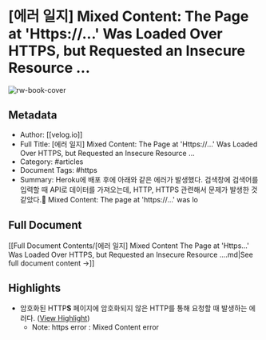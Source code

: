 # [에러 일지] Mixed Content: The Page at 'Https://...' Was Loaded Over HTTPS, but Requested an Insecure Resource ...

![rw-book-cover](https://images.velog.io/velog.png)

## Metadata
- Author: [[velog.io]]
- Full Title: [에러 일지] Mixed Content: The Page at 'Https://...' Was Loaded Over HTTPS, but Requested an Insecure Resource ...
- Category: #articles
- Document Tags:  #https 
- Summary: Heroku에 배포 후에 아래와 같은 에러가 발생했다. 검색창에 검색어를 입력할 때 API로 데이터를 가져오는데, HTTP, HTTPS 관련해서 문제가 발생한 것 같았다.🚫 Mixed Content: The page at 'https&#x3A;//...' was lo

## Full Document
[[Full Document Contents/[에러 일지] Mixed Content The Page at 'Https...' Was Loaded Over HTTPS, but Requested an Insecure Resource ....md|See full document content →]]

## Highlights
- 암호화된 HTTP**S** 페이지에 암호화되지 않은 HTTP를 통해 요청할 때 발생하는 에러다. ([View Highlight](https://read.readwise.io/read/01hdg1zvw1ekczhafk0xd8e1ac))
    - Note: https error : Mixed Content error
